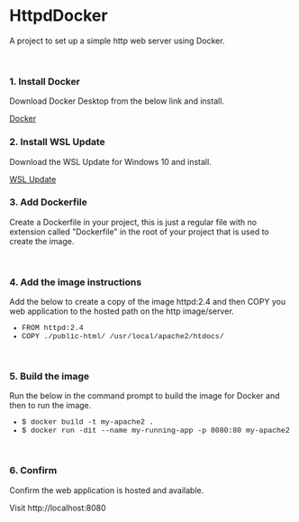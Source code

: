 <h1>HttpdDocker</h1>
<p>A project to set up a simple http web server using Docker.</p>

<br />

<h3>1. Install Docker</h3>
<p>Download Docker Desktop from the below link and install.</p>
<a href="https://www.docker.com/">Docker</a>

<br />

<h3>2. Install WSL Update</h3>
<p>Download the WSL Update for Windows 10 and install.</p>
<a href="https://wslstorestorage.blob.core.windows.net/wslblob/wsl_update_x64.msi">WSL Update</a>

<br />

<h3>3. Add Dockerfile</h3>
<p>Create a Dockerfile in your project, this is just a regular file with no extension called "Dockerfile" in the root of
    your project that is used to create the image.</p>

<br />

<h3>4. Add the image instructions</h3>
<p>Add the below to create a copy of the image httpd:2.4 and then COPY you web application to the hosted path on the
    http image/server.</p>
<div style="font-family: 'Courier New', Courier, monospace; font-size: small;">
    <ul>
        <li>FROM httpd:2.4</li>
        <li>COPY ./public-html/ /usr/local/apache2/htdocs/</li>
    </ul>
</div>

<br />

<h3>5. Build the image</h3>
<p>Run the below in the command prompt to build the image for Docker and then to run the image.</p>
<div style="font-family: 'Courier New', Courier, monospace; font-size: small;">
    <ul>
        <li>$ docker build -t my-apache2 .</li>
        <li>$ docker run -dit --name my-running-app -p 8080:80 my-apache2</li>
    </ul>
</div>

<br />

<h3>6. Confirm</h3>
<p>Confirm the web application is hosted and available.</p>
<p>Visit http://localhost:8080</p>
